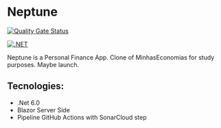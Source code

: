 # Neptune

[![Quality Gate Status](https://sonarcloud.io/api/project_badges/measure?project=leonardo-souza-dev_neptune&metric=alert_status)](https://sonarcloud.io/summary/new_code?id=leonardo-souza-dev_neptune)

[![.NET](https://github.com/leonardo-souza-dev/neptune/actions/workflows/dotnet.yml/badge.svg)](https://github.com/leonardo-souza-dev/neptune/actions/workflows/dotnet.yml)

Neptune is a Personal Finance App. Clone of MinhasEconomias for study purposes. Maybe launch.

## Tecnologies:
* .Net 6.0
* Blazor Server Side
* Pipeline GitHub Actions with SonarCloud step
